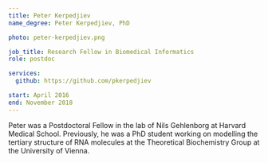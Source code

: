 ```yaml
---
title: Peter Kerpedjiev
name_degree: Peter Kerpedjiev, PhD

photo: peter-kerpedjiev.png

job_title: Research Fellow in Biomedical Informatics
role: postdoc

services:
  github: https://github.com/pkerpedjiev

start: April 2016
end: November 2018
---
```

Peter was a Postdoctoral Fellow in the lab of Nils Gehlenborg at Harvard Medical School. Previously, he was a PhD student working on modelling the tertiary structure of RNA molecules at the Theoretical Biochemistry Group at the University of Vienna.
